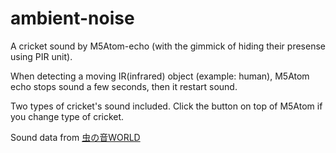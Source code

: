 # ambient-noise
A cricket sound by M5Atom-echo (with the gimmick of hiding their presense using PIR unit).

When detecting a moving IR(infrared) object (example: human),
M5Atom echo stops sound a few seconds, then it restart sound.

Two types of cricket's sound included.
Click the button on top of M5Atom if you change type of cricket. 

Sound data from [虫の音WORLD](http://mushinone.sakura.ne.jp/index.htm)
